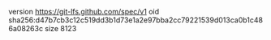 version https://git-lfs.github.com/spec/v1
oid sha256:d47b7cb3c12c519dd3b1d73e1a2e97bba2cc79221539d013ca0b1c486a08263c
size 8123
